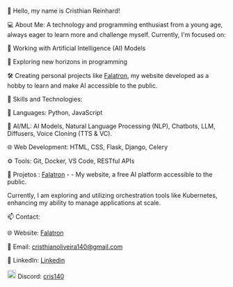 👋 Hello, my name is Cristhian Reinhard!

💻 About Me:
A technology and programming enthusiast from a young age, always eager to learn more and challenge myself. Currently, I'm focused on:

🌟 Working with Artificial Intelligence (AI) Models

🚀 Exploring new horizons in programming

🛠️ Creating personal projects like [Falatron](https://falatron.com), my website developed as a hobby to learn and make AI accessible to the public.


🧠 Skills and Technologies:

🐍 Languages: Python, JavaScript

🤖 AI/ML: AI Models, Natural Language Processing (NLP), Chatbots, LLM, Diffusers, Voice Cloning (TTS & VC).

🌐 Web Development: HTML, CSS, Flask, Django, Celery

⚙️ Tools: Git, Docker, VS Code, RESTful APIs


🎯 Projetos :
[Falatron](https://falatron.com) - - My website, a free AI platform accessible to the public.


Currently, I am exploring and utilizing orchestration tools like Kubernetes, enhancing my ability to manage applications at scale.


📫 Contact:

🌐 Website: [Falatron](https://falatron.com)

📧 Email: [cristhianoliveira140@gmail.com](mailto:cristhianoliveira140@gmail.com)

💼 LinkedIn: [Linkedin](https://linkedin.com/in/cristhian-reinhard)

<img src="https://img.icons8.com/color/20/000000/discord--v2.png" height="20"/> Discord: [ cris140](https://discord.com/users/cris140)
